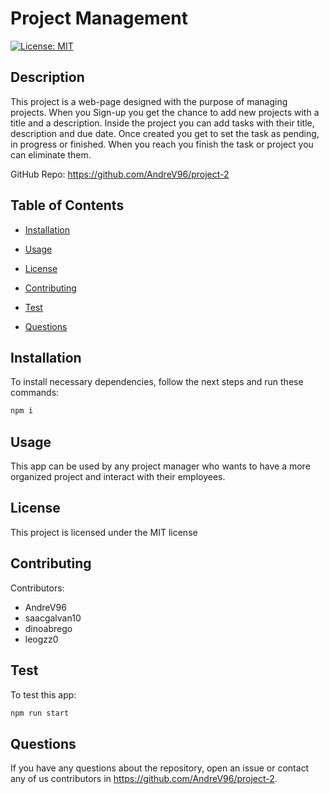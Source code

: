 # Project Management
[![License: MIT](https://img.shields.io/badge/License-MIT-yellow.svg)](https://opensource.org/licenses/MIT)

## Description

This project is a web-page designed with the purpose of managing projects. When you Sign-up you get the chance to add new projects with a title and a description. Inside the project you can add tasks with their title, description and due date. Once created you get to set the task as pending, in progress or finished. When you reach you finish the task or project you can eliminate them.

GitHub Repo: https://github.com/AndreV96/project-2

## Table of Contents 

- [Installation](#installation)

- [Usage](#usage)

- [License](#license)

- [Contributing](#contributing)

- [Test](#test)

- [Questions](#questions)

## Installation

To install necessary dependencies, follow the next steps and run these commands:

```bash
npm i
```

## Usage

This app can be used by any project manager who wants to have a more organized project and interact with their employees. 

## License

This project is licensed under the MIT license

## Contributing

Contributors:
- AndreV96
- saacgalvan10
- dinoabrego
- leogzz0

## Test
To test this app:

```bash
npm run start
```

## Questions

If you have any questions about the repository, open an issue or contact any of us contributors in https://github.com/AndreV96/project-2. 
